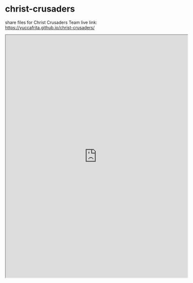 # christ-crusaders
share files for Christ Crusaders Team
live link: https://yuccafrita.github.io/christ-crusaders/

<iframe height="800" width="600" src="https://docs.google.com/document/d/1HJ_jXMIcH-Nz_OAuRt72DzJyAU4_nwUCpsaAa3Ts2aw/pub?embedded=true"></iframe>
